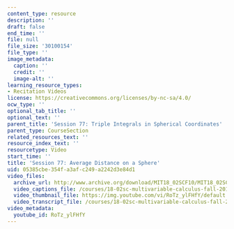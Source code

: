 ```yaml
---
content_type: resource
description: ''
draft: false
end_time: ''
file: null
file_size: '30100154'
file_type: ''
image_metadata:
  caption: ''
  credit: ''
  image-alt: ''
learning_resource_types:
- Recitation Videos
license: https://creativecommons.org/licenses/by-nc-sa/4.0/
ocw_type: ''
optional_tab_title: ''
optional_text: ''
parent_title: 'Session 77: Triple Integrals in Spherical Coordinates'
parent_type: CourseSection
related_resources_text: ''
resource_index_text: ''
resourcetype: Video
start_time: ''
title: 'Session 77: Average Distance on a Sphere'
uid: 05385cbe-354f-a3af-c249-a2242d3e84d1
video_files:
  archive_url: http://www.archive.org/download/MIT18_02SCF10/MIT18_02SCF10Rec_54_300k.mp4
  video_captions_file: /courses/18-02sc-multivariable-calculus-fall-2010/5ee498d5096a531c838fda22209c4bad_RoTz_ylFHfY.vtt
  video_thumbnail_file: https://img.youtube.com/vi/RoTz_ylFHfY/default.jpg
  video_transcript_file: /courses/18-02sc-multivariable-calculus-fall-2010/3edf422d40567606cf9696a686d6fb6d_RoTz_ylFHfY.pdf
video_metadata:
  youtube_id: RoTz_ylFHfY
---
```

